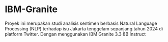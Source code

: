 # IBM-Granite
Proyek ini merupakan studi analisis sentimen berbasis Natural Language Processing (NLP) terhadap isu Jakarta tenggelam sepanjang tahun 2024 di platform Twitter. Dengan menggunakan IBM Granite 3.3 8B Instruct
